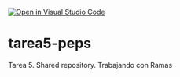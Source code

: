 [![Open in Visual Studio Code](https://classroom.github.com/assets/open-in-vscode-f059dc9a6f8d3a56e377f745f24479a46679e63a5d9fe6f495e02850cd0d8118.svg)](https://classroom.github.com/online_ide?assignment_repo_id=5998816&assignment_repo_type=AssignmentRepo)
# tarea5-peps
Tarea 5. Shared repository. Trabajando con Ramas
